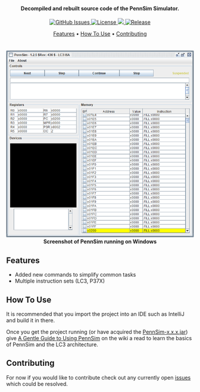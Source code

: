 <!-- HEADER -->
<h4 align="center">Decompiled and rebuilt source code of the PennSim Simulator.</h4>


<!-- SHIELDS -->
<p align="center">
  <a href="https://img.shields.io/github/issues/dadler64/PennSim">
    <img src="https://img.shields.io/github/issues/dadler64/PennSim.svg"
         alt="GitHub Issues"/>
  </a>
  <a href="https://img.shields.io/github/license/dadler64/PennSim">
    <img src="https://img.shields.io/github/license/dadler64/PennSim.svg"
          alt="License">
  </a>
  <a href="https://www.codacy.com/manual/dadler64/PennSim?utm_source=github.com&amp;utm_medium=referral&amp;utm_content=dadler64/PennSim&amp;utm_campaign=Badge_Grade">
    <img src="https://api.codacy.com/project/badge/Grade/d486b62e29c64597be96e34e5a0bb9f5"/>
  </a>
  <a href="https://img.shields.io/github/release/dadler64/PennSim">
    <img src="https://img.shields.io/github/release/dadler64/PennSim.svg"
          alt="Release">
  </a>
</p>

<!-- LINKS -->
<p align="center">
  <a href="#features">Features</a> •
  <a href="#how-to-use">How To Use</a> •
  <a href="#contributing">Contributing</a>
</p>

<!-- SCREENSHOT -->
<h4 align="center">
  <br>
    <a href=""><img src="src/main/resources/PennSim125Screenshot.png" alt="PennSim Screenshot"></a>
  <br>
    Screenshot of PennSim running on Windows
  <br>
</h4>


## Features

  * Added new commands to simplify common tasks
  * Multiple instruction sets (LC3, P37X)
  
## How To Use

  It is recommended that you import the project into an IDE such as IntelliJ and build it in there.

  Once you get the project running (or have acquired the [PennSim-x.x.x.jar](https://github.com/dadler64/PennSim/releases/)) give [A Gentle Guide to Using PennSim](https://github.com/dadler64/PennSim/wiki/A-Gentle-Guide-to-Using-PennSim) on the wiki a read to learn the basics of PennSim and the LC3 architecture.

## Contributing

  For now if you would like to contribute check out any currently open [issues](https://github.com/dadler64/PennSim/issues) which could be resolved.
